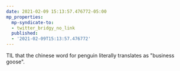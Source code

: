 ```yaml
---
date: 2021-02-09 15:13:57.476772-05:00
mp_properties:
  mp-syndicate-to:
  - twitter_bridgy_no_link
  published:
  - '2021-02-09T15:13:57.476772'
---
```


TIL that the chinese word for penguin literally translates as "business goose".